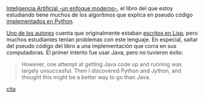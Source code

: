 <html><body><a href="http://aima.cs.berkeley.edu/">Inteligencia Artificial -un enfoque moderno-</a>, el libro del que estoy estudiando tiene muchos de los algorítmos que explica en pseudo código <a href="http://aima.cs.berkeley.edu/python/readme.html">implementados en Python</a>.

<a href="http://www.norvig.com">

Uno de los autores</a> cuenta que originalmente estaban <a href="http://www.cs.berkeley.edu/~russell/code/doc/overview.html">escritos en Lisp</a>, pero muchos estudiantes tenían problemas con este lenguaje. En especial, saltar del pseudo código del libro a una implementación que corra en sus computadoras. El primer intento fue usar Java, pero no tuvieron éxito:

<blockquote>

However, one attempt at getting Java code up and running was largely unsuccesful. Then I discovered Python and Jython, and thought this might be a better way to go than Java.

</blockquote> <a href="http://www.norvig.com/python-lisp.html">cita</a></body></html>